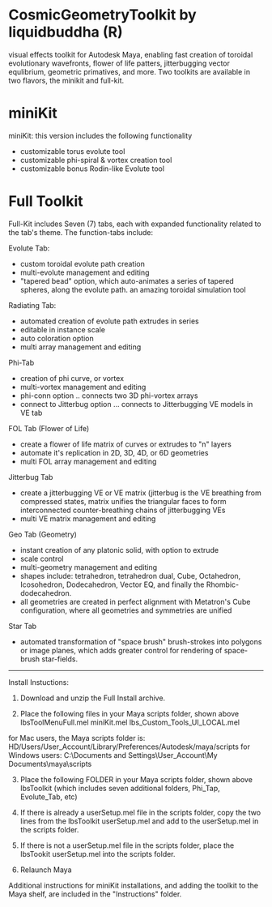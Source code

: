 CosmicGeometryToolkit by liquidbuddha (R)
=========================================

visual effects toolkit for Autodesk Maya, enabling fast creation of toroidal evolutionary wavefronts, flower of life patters, jitterbugging vector equlibrium, geometric primatives, and more.  Two toolkits are available in two flavors, the minikit and full-kit.

miniKit
=======
miniKit: this version includes the following functionality
 - customizable torus evolute tool
 - customizable phi-spiral & vortex creation tool
 - customizable bonus Rodin-like Evolute tool

Full Toolkit
============
Full-Kit includes Seven (7) tabs, each with expanded functionality related to the tab's theme. The function-tabs include:

Evolute Tab:
 - custom toroidal evolute path creation 
 - multi-evolute management and editing
 - "tapered bead" option, which auto-animates a series of tapered spheres, along the evolute path. an amazing toroidal simulation tool

Radiating Tab:
 - automated creation of evolute path extrudes in series
 - editable in instance scale
 - auto coloration option
 - multi array management and editing

Phi-Tab
 - creation of phi curve, or vortex
 - multi-vortex management and editing
 - phi-conn option .. connects two 3D phi-vortex arrays
 - connect to Jitterbug option ... connects to Jitterbugging VE models in VE tab

FOL Tab (Flower of Life)
 - create a flower of life matrix of curves or extrudes to "n" layers
 - automate it's replication in 2D, 3D, 4D, or 6D geometries
 - multi FOL array management and editing

Jitterbug Tab
 - create a jitterbugging VE or VE matrix (jitterbug is the VE breathing from compressed states, matrix unifies the triangular faces to form interconnected counter-breathing chains of jitterbugging VEs
 - multi VE matrix management and editing

Geo Tab (Geometry)
 - instant creation of any platonic solid, with option to extrude
 - scale control
 - multi-geometry management and editing
 - shapes include: tetrahedron, tetrahedron dual, Cube, Octahedron, Icosohedron, Dodecahedron, Vector EQ, and finally the Rhombic-dodecahedron.
 - all geometries are created in perfect alignment with Metatron's Cube configuration, where all geometries and symmetries are unified

Star Tab
 - automated transformation of "space brush" brush-strokes into polygons or image planes, which adds greater control for rendering of space-brush star-fields.


----------------------------------------------------------------------------------------------------------------------

Install Instuctions:

1) Download and unzip the Full Install archive.

2) Place the following files in your Maya scripts folder, shown above
      	lbsToolMenuFull.mel 
      	miniKit.mel
      	lbs_Custom_Tools_UI_LOCAL.mel

  for Mac users, the Maya scripts folder is:    HD/Users/User_Account/Library/Preferences/Autodesk/maya/scripts
  for Windows users:                            C:\Documents and Settings\User_Account\My Documents\maya\scripts

3) Place the following FOLDER in your Maya scripts folder, shown above
      	lbsToolkit (which includes seven additional folders, Phi_Tap, Evolute_Tab, etc)


4) If there is already a userSetup.mel file in the scripts folder, copy the two lines from the lbsToolkit userSetup.mel and add to the userSetup.mel in the scripts folder.

5) If there is not a userSetup.mel file in the scripts folder, place the lbsTookit userSetup.mel into the scripts folder.

6) Relaunch Maya

Additional instructions for miniKit installations, and adding the toolkit to the Maya shelf, are included in the "Instructions" folder.
